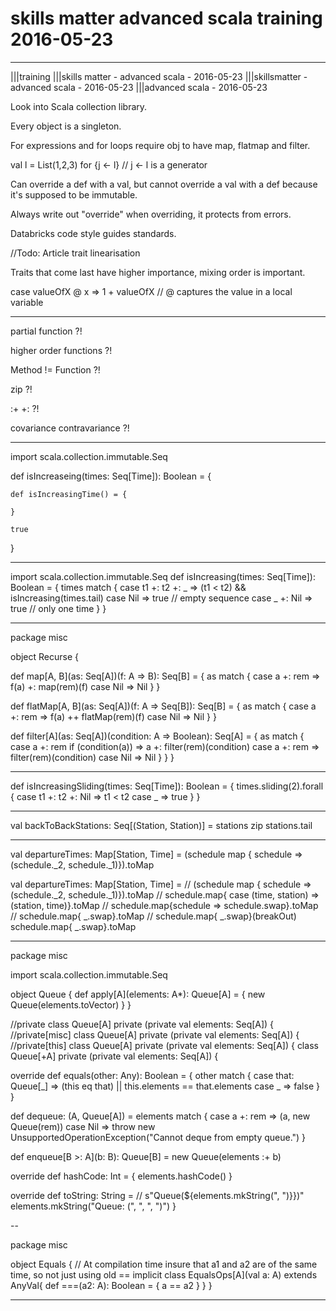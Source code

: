 # skills matter advanced scala training 2016-05-23

----

|||training
|||skills matter - advanced scala - 2016-05-23
|||skillsmatter - advanced scala - 2016-05-23
|||advanced scala - 2016-05-23


Look into Scala collection library.

Every object is a singleton.

For expressions and for loops require obj to have map, flatmap and filter.

val l = List(1,2,3)
for {j <- l} // j <- l is a generator


Can override a def with a val, but cannot override a val with a def because it's supposed to be immutable.

Always write out "override" when overriding, it protects from errors.

Databricks code style guides standards.


//Todo: Article trait linearisation


Traits that come last have higher importance, mixing order is important.


case valueOfX @ x => 1 + valueOfX // @ captures the value in a local variable



---


partial function ?!

higher order functions ?!

Method != Function ?!

zip ?!

:+ +: ?!

covariance contravariance ?!


---


import scala.collection.immutable.Seq


  def isIncreaseing(times: Seq[Time]): Boolean = {

    def isIncreasingTime() = {
      
    }

    true
  }


---

  import scala.collection.immutable.Seq
  def isIncreasing(times: Seq[Time]): Boolean = {
    times match {
      case t1 +: t2 +: _ => (t1 < t2) && isIncreasing(times.tail)
      case Nil => true // empty sequence
      case _ +: Nil => true // only one time
    }
  }


---

package misc

object Recurse {

  def map[A, B](as: Seq[A])(f: A => B): Seq[B] = {
    as match {
      case a +: rem => f(a) +: map(rem)(f)
      case Nil => Nil
    }
  }

  def flatMap[A, B](as: Seq[A])(f: A => Seq[B]): Seq[B] = {
    as match {
      case a +: rem => f(a) ++ flatMap(rem)(f)
      case Nil => Nil
    }
  }

  def filter[A](as: Seq[A])(condition: A => Boolean): Seq[A] = {
    as match {
      case a +: rem if (condition(a)) => a +: filter(rem)(condition)
      case a +: rem => filter(rem)(condition)
      case Nil => Nil
    }
  }
}
  

---


  def isIncreasingSliding(times: Seq[Time]): Boolean = {
    times.sliding(2).forall {
      case t1 +: t2 +: Nil => t1 < t2
      case _ => true
    }
  }


---


val backToBackStations: Seq[(Station, Station)] = stations zip stations.tail



---


val departureTimes: Map[Station, Time] = (schedule map { schedule => (schedule._2, schedule._1)}).toMap

  val departureTimes: Map[Station, Time] =
//    (schedule map { schedule => (schedule._2, schedule._1)}).toMap
//  schedule.map{ case (time, station) => (station, time)}.toMap
//    schedule.map{schedule => schedule.swap}.toMap
//    schedule.map{ _.swap}.toMap
//    schedule.map{ _.swap}(breakOut)
    schedule.map{ _.swap}.toMap



---



package misc

import scala.collection.immutable.Seq


object Queue {
  def apply[A](elements: A*): Queue[A] = {
    new Queue(elements.toVector)
  }
}


//private class Queue[A] private (private val elements: Seq[A]) {
//private[misc] class Queue[A] private (private val elements: Seq[A]) {
//private[this] class Queue[A] private (private val elements: Seq[A]) {
class Queue[+A] private (private val elements: Seq[A]) {

  override def equals(other: Any): Boolean = {
    other match {
      case that: Queue[_] => (this eq that) || this.elements == that.elements
      case _ => false
    }
  }

  def dequeue: (A, Queue[A]) = elements match {
    case a +: rem => (a, new Queue(rem))
    case Nil => throw new UnsupportedOperationException("Cannot deque from empty queue.")
  }

  def enqueue[B >: A](b: B): Queue[B] = new Queue(elements :+ b)

  override def hashCode: Int = {
    elements.hashCode()
  }

  override def toString: String =
//    s"Queue(${elements.mkString(", ")}})"
  elements.mkString("Queue: (", ", ", ")")
}





--




package misc

object Equals {
  // At compilation time insure that a1 and a2 are of the same time, so not just using old ==
  implicit class EqualsOps[A](val a: A) extends AnyVal{
    def ===(a2: A): Boolean = {
      a == a2
    }
  }
}

----